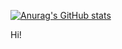 [![Anurag's GitHub stats](https://github-readme-stats.vercel.app/api?username=Yedam101)](https://github.com/anuraghazra/github-readme-stats)

Hi!